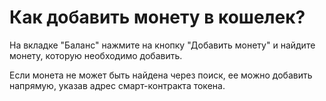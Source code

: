 # Как добавить монету в кошелек?

На вкладке "Баланс" нажмите на кнопку "Добавить монету" и найдите монету, которую необходимо добавить.

Если монета не может быть найдена через поиск, ее можно добавить напрямую, указав адрес смарт-контракта токена.